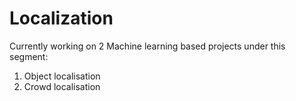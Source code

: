 # Localization
Currently working on 2 Machine learning based projects under this segment:
1. Object localisation
2. Crowd localisation

